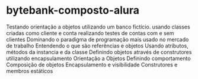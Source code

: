 # bytebank-composto-alura
Testando orientação a objetos utilizando um banco fictício.
usando classes criadas como cliente e conta realizando testes de contas com e sem clientes
Dominando o paradigma de programação mais usado no mercado de trabalho
Entendendo o que são referências e objetos
Usando atributos, métodos da instancia e da classe
Definindo objetos através de construtores
utilizando encapsulamento
Orientação a Objetos
Definindo comportamento
Composição de objetos
Encapsulamento e visibilidade
Construtores e membros estáticos
